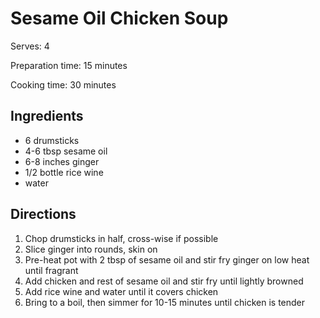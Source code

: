 # Sesame Oil Chicken Soup

Serves: 4

Preparation time: 15 minutes

Cooking time: 30 minutes

## Ingredients

- 6 drumsticks
- 4-6 tbsp sesame oil
- 6-8 inches ginger
- 1/2 bottle rice wine
- water

## Directions
1. Chop drumsticks in half, cross-wise if possible
2. Slice ginger into rounds, skin on
3. Pre-heat pot with 2 tbsp of sesame oil and stir fry ginger on low heat until fragrant
4. Add chicken and rest of sesame oil and stir fry until lightly browned
5. Add rice wine and water until it covers chicken
6. Bring to a boil, then simmer for 10-15 minutes until chicken is tender
